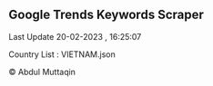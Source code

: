 

## Google Trends Keywords Scraper 
 
Last Update 20-02-2023 , 16:25:07

Country List :
VIETNAM.json



© Abdul Muttaqin 

